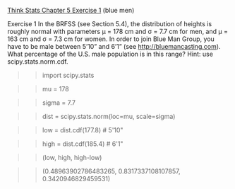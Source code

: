 [Think Stats Chapter 5 Exercise 1](http://greenteapress.com/thinkstats2/html/thinkstats2006.html#toc50) (blue men)

Exercise 1   In the BRFSS (see Section 5.4), the distribution of heights is roughly normal with parameters µ = 178 cm and σ = 7.7 cm for men, and µ = 163 cm and σ = 7.3 cm for women.
In order to join Blue Man Group, you have to be male between 5’10” and 6’1” (see http://bluemancasting.com). What percentage of the U.S. male population is in this range? Hint: use scipy.stats.norm.cdf.

>> import scipy.stats

>> mu = 178

>> sigma = 7.7

>> dist = scipy.stats.norm(loc=mu, scale=sigma)

>> low = dist.cdf(177.8)    # 5'10"

>> high = dist.cdf(185.4)   # 6'1"

>> (low, high, high-low)

>> (0.48963902786483265, 0.8317337108107857, 0.3420946829459531)
